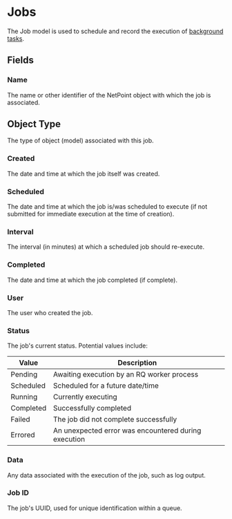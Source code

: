 # Jobs

The Job model is used to schedule and record the execution of [background tasks](../../features/background-jobs.md).

## Fields

### Name

The name or other identifier of the NetPoint object with which the job is associated.

## Object Type

The type of object (model) associated with this job.

### Created

The date and time at which the job itself was created.

### Scheduled

The date and time at which the job is/was scheduled to execute (if not submitted for immediate execution at the time of creation).

### Interval

The interval (in minutes) at which a scheduled job should re-execute.

### Completed

The date and time at which the job completed (if complete).

### User

The user who created the job.

### Status

The job's current status. Potential values include:

| Value | Description |
|-------|-------------|
| Pending | Awaiting execution by an RQ worker process |
| Scheduled | Scheduled for a future date/time |
| Running | Currently executing |
| Completed | Successfully completed |
| Failed | The job did not complete successfully |
| Errored | An unexpected error was encountered during execution |

### Data

Any data associated with the execution of the job, such as log output.

### Job ID

The job's UUID, used for unique identification within a queue.
